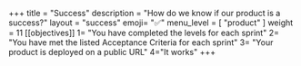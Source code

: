 +++
title = "Success"
description = "How do we know if our product is a success?"
layout = "success"
emoji= "✅"
menu_level = [ "product" ]
weight = 11
[[objectives]]
1= "You have completed the levels for each sprint"
2= "You have met the listed Acceptance Criteria for each sprint"
3= "Your product is deployed on a public URL"
4="It works"
+++

